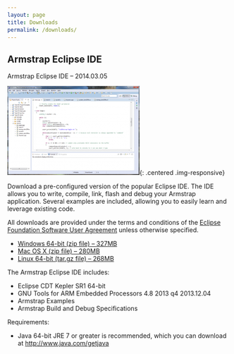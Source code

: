 ```yaml
---
layout: page
title: Downloads
permalink: /downloads/
---
```

## Armstrap Eclipse IDE

Armstrap Eclipse IDE – 2014.03.05

![Eclipse Screenshot](/img/pages/eclipse-screenshot-300x202.png){: .centered .img-responsive}

Download a pre-configured version of the popular Eclipse IDE.  The IDE allows you to write, compile, link, flash and debug your Armstrap application.  Several examples are included, allowing you to easily learn and leverage existing code.

All downloads are provided under the terms and conditions of the [Eclipse Foundation Software User Agreement][1] unless otherwise specified.

* [Windows 64-bit (zip file) – 327MB][2]
* [Mac OS X (zip file) – 280MB][3]
* [Linux 64-bit (tar.gz file) – 268MB][4]

The Armstrap Eclipse IDE includes:

* Eclipse CDT Kepler SR1 64-bit
* GNU Tools for ARM Embedded Processors 4.8 2013 q4 2013.12.04
* Armstrap Examples
* Armstrap Build and Debug Specifications

Requirements:

* Java 64-bit JRE 7 or greater is recommended, which you can download at http://www.java.com/getjava

[1]: http://www.eclipse.org/legal/epl/notice.php
[2]: http://static.armstrap.org/downloads/armstrap-eclipse-kepler-SR1-win32-x86_64-2014.03.05.zip
[3]: http://static.armstrap.org/downloads/armstrap-eclipse-kepler-SR2-macosx-cocoa-x86_64-2014.03.05.zip
[4]: http://static.armstrap.org/downloads/armstrap-eclipse-kepler-SR2-linux-gtk-x86_64-2014.03.05.tar.gz
